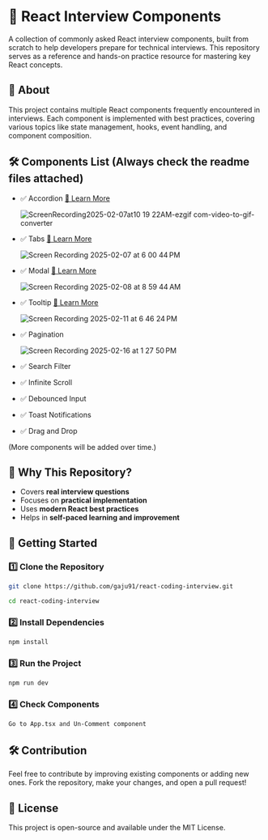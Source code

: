 # 🚀 React Interview Components  

A collection of commonly asked React interview components, built from scratch to help developers prepare for technical interviews. This repository serves as a reference and hands-on practice resource for mastering key React concepts.  

## 📌 About  
This project contains multiple React components frequently encountered in interviews. Each component is implemented with best practices, covering various topics like state management, hooks, event handling, and component composition.  

## 🛠️ Components List (Always check the readme files attached)
- ✅ Accordion [🔗 Learn More](./src/components/Accordion/README.md)

  ![ScreenRecording2025-02-07at10 19 22AM-ezgif com-video-to-gif-converter](https://github.com/user-attachments/assets/b8d0177a-6ee5-4344-a33d-59c3b6943e71)

- ✅ Tabs      [🔗 Learn More](./src/components/Tabs/README.md)

  ![Screen Recording 2025-02-07 at 6 00 44 PM](https://github.com/user-attachments/assets/57bf2cb7-35a1-473b-8b35-3efcf9e0d8d8)

- ✅ Modal     [🔗 Learn More](./src/components/Modal/README.md)

  ![Screen Recording 2025-02-08 at 8 59 44 AM](https://github.com/user-attachments/assets/a009f10c-199d-4fa3-8d3e-a13d708ee083)

- ✅ Tooltip  [🔗 Learn More](./src/components/Tooltip/README.md)

  ![Screen Recording 2025-02-11 at 6 46 24 PM](https://github.com/user-attachments/assets/eb4c880c-75a1-4939-98f4-8c77be4f80c9)

- ✅ Pagination

  ![Screen Recording 2025-02-16 at 1 27 50 PM](https://github.com/user-attachments/assets/f76912f5-f54a-4e07-b9ef-ed48e14829e8)

- ✅ Search Filter  
- ✅ Infinite Scroll
- ✅ Debounced Input  
- ✅ Toast Notifications  
- ✅ Drag and Drop  

(More components will be added over time.)  

## 🎯 Why This Repository?  
- Covers **real interview questions**  
- Focuses on **practical implementation**  
- Uses **modern React best practices**  
- Helps in **self-paced learning and improvement**  

## 🚀 Getting Started  

### 1️⃣ Clone the Repository  
```sh
git clone https://github.com/gaju91/react-coding-interview.git

cd react-coding-interview
```

### 2️⃣ Install Dependencies  
```sh
npm install
```

### 3️⃣ Run the Project  
```sh
npm run dev
```

### 4️⃣ Check Components 
```sh
Go to App.tsx and Un-Comment component
```

## 🛠️ Contribution  
Feel free to contribute by improving existing components or adding new ones. Fork the repository, make your changes, and open a pull request!  

## 📜 License  
This project is open-source and available under the MIT License.  
